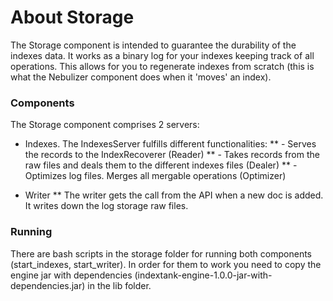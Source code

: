 About Storage
=============

The Storage component is intended to guarantee the durability of the indexes data. It works as a binary log for your indexes keeping track of all operations. This allows for you to regenerate indexes from scratch (this is what the Nebulizer component does when it 'moves' an index).

### Components 

The Storage component comprises 2 servers:

* Indexes. The IndexesServer fulfills different functionalities:
** - Serves the records to the IndexRecoverer (Reader)
** - Takes records from the raw files and deals them to the different indexes files (Dealer)
** - Optimizes log files. Merges all mergable operations (Optimizer) 

* Writer
** The writer gets the call from the API when a new doc is added. It writes down the log storage raw files.

### Running

There are bash scripts in the storage folder for running both components (start_indexes, start_writer). In order for them to work you need to copy the engine jar with dependencies (indextank-engine-1.0.0-jar-with-dependencies.jar) in the lib folder. 



